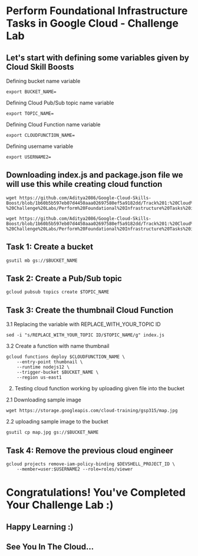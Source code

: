 # Perform Foundational Infrastructure Tasks in Google Cloud - Challenge Lab

## Let's start with defining some variables given by Cloud Skill Boosts

Defining bucket name variable
```
export BUCKET_NAME=
```
Defining Cloud Pub/Sub topic name variable
```
export TOPIC_NAME=
```
Defining Cloud Function name variable
```
export CLOUDFUNCTION_NAME=
```
Defining username variable
```
export USERNAME2=
```

## Downloading index.js and package.json file we will use this while creating cloud function 

```
wget https://github.com/Aditya2086/Google-Cloud-Skills-Boost/blob/1b60b5b597eb07d4450aaa02697580ef5a9182dd/Track%201:%20Cloud%20Infrastructure%20Track%20-%20Challenge%20Labs/Perform%20Foundational%20Infrastructure%20Tasks%20in%20Google%20Cloud/index.js

wget https://github.com/Aditya2086/Google-Cloud-Skills-Boost/blob/1b60b5b597eb07d4450aaa02697580ef5a9182dd/Track%201:%20Cloud%20Infrastructure%20Track%20-%20Challenge%20Labs/Perform%20Foundational%20Infrastructure%20Tasks%20in%20Google%20Cloud/package.json

```

## Task 1: Create a bucket

```
gsutil mb gs://$BUCKET_NAME
```
## Task 2: Create a Pub/Sub topic

```
gcloud pubsub topics create $TOPIC_NAME
```

## Task 3: Create the thumbnail Cloud Function

3.1 Replacing the variable with REPLACE_WITH_YOUR_TOPIC ID 
```
sed -i "s/REPLACE_WITH_YOUR_TOPIC ID/$TOPIC_NAME/g" index.js
```
3.2 Create a function with name thumbnail
```
gcloud functions deploy $CLOUDFUNCTION_NAME \
    --entry-point thumbnail \
    --runtime nodejs12 \
    --trigger-bucket $BUCKET_NAME \
    --region us-east1
```
2. Testing cloud function working by uploading given file into the bucket 

2.1 Downloading sample image
```
wget https://storage.googleapis.com/cloud-training/gsp315/map.jpg
```
2.2 uploading sample image to the bucket
```
gsutil cp map.jpg gs://$BUCKET_NAME
```
## Task 4: Remove the previous cloud engineer
```
gcloud projects remove-iam-policy-binding $DEVSHELL_PROJECT_ID \
    --member=user:$USERNAME2 --role=roles/viewer
```
 
# Congratulations! You've Completed Your Challenge Lab :)
## Happy Learning :)
## See You In The Cloud...


